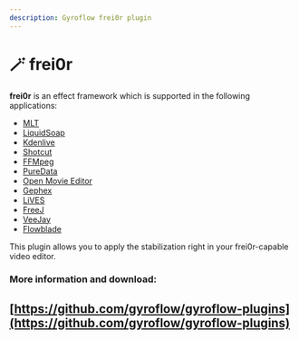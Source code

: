 ```yaml
---
description: Gyroflow frei0r plugin
---
```


# 🪄 frei0r

**frei0r** is an effect framework which is supported in the following applications:

* [MLT](https://www.mltframework.org/)
* [LiquidSoap](https://www.liquidsoap.info/)
* [Kdenlive](https://www.kdenlive.org/)
* [Shotcut](https://www.shotcut.org/)
* [FFMpeg](https://ffmpeg.org/)
* [PureData](https://puredata.info/)
* [Open Movie Editor](http://www.openmovieeditor.org/)
* [Gephex](https://gephex.org/)
* [LiVES](http://lives.sf.net/)
* [FreeJ](https://freej.dyne.org/)
* [VeeJay](http://veejayhq.net/)
* [Flowblade](https://jliljebl.github.io/flowblade/)

This plugin allows you to apply the stabilization right in your frei0r-capable video editor.

### More information and download:

## [https://github.com/gyroflow/gyroflow-plugins](https://github.com/gyroflow/gyroflow-plugins)

##
